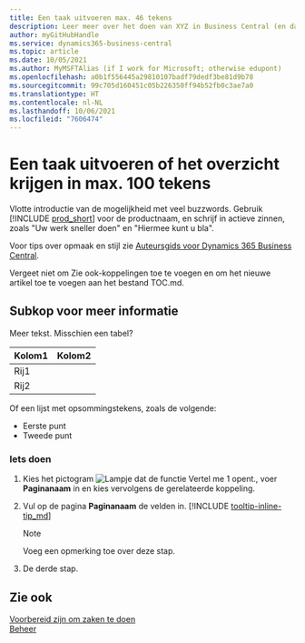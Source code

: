 ```yaml
---
title: Een taak uitvoeren max. 46 tekens
description: Leer meer over het doen van XYZ in Business Central (en dan veel leuke zoektermen in een natuurlijk klinkende zin. De maximale lengte is 160 tekens, wat zo lang is).
author: myGitHubHandle
ms.service: dynamics365-business-central
ms.topic: article
ms.date: 10/05/2021
ms.author: MyMSFTAlias (if I work for Microsoft; otherwise edupont)
ms.openlocfilehash: a0b1f556445a29810107badf79dedf3be81d9b78
ms.sourcegitcommit: 99c705d160451c05b226350ff94b52fb0c3ae7a0
ms.translationtype: HT
ms.contentlocale: nl-NL
ms.lasthandoff: 10/06/2021
ms.locfileid: "7606474"
---
```

# <a name="achieve-some-task-or-get-the-overview-in-max-100-characters"></a>Een taak uitvoeren of het overzicht krijgen in max. 100 tekens

Vlotte introductie van de mogelijkheid met veel buzzwords. Gebruik [!INCLUDE [prod_short](includes/prod_short.md)] voor de productnaam, en schrijf in actieve zinnen, zoals "Uw werk sneller doen" en "Hiermee kunt u bla".  

Voor tips over opmaak en stijl zie [Auteursgids voor Dynamics 365 Business Central](https://docs.microsoft.com/en-us/dynamics365/business-central/dev-itpro/help/writing-guide).  

Vergeet niet om Zie ook-koppelingen toe te voegen en om het nieuwe artikel toe te voegen aan het bestand TOC.md.  

## <a name="subheading-for-more-details"></a>Subkop voor meer informatie

Meer tekst. Misschien een tabel?

|Kolom1  |Kolom2  |
|---------|---------|
|Rij1     |         |
|Rij2     |         |

Of een lijst met opsommingstekens, zoals de volgende:

* Eerste punt
* Tweede punt

### <a name="to-do-something"></a>Iets doen

1. Kies het pictogram ![Lampje dat de functie Vertel me 1 opent.](media/ui-search/search_small.png "Vertel me wat u wilt doen"), voer **Paginanaam** in en kies vervolgens de gerelateerde koppeling.
2. Vul op de pagina **Paginanaam** de velden in. [!INCLUDE [tooltip-inline-tip_md](includes/tooltip-inline-tip_md.md)]

    > [!NOTE]
    > Voeg een opmerking toe over deze stap.
3. De derde stap.

## <a name="see-also"></a>Zie ook

[Voorbereid zijn om zaken te doen](ui-get-ready-business.md)  
[Beheer](admin-setup-and-administration.md)  
